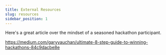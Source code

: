 ```yaml
---
title: External Resources
slug: resources
sidebar_position: 1
---
```


Here's a great article over the mindset of a seasoned hackathon participant.

https://medium.com/garyyauchan/ultimate-8-step-guide-to-winning-hackathons-84c9dacbe8e
